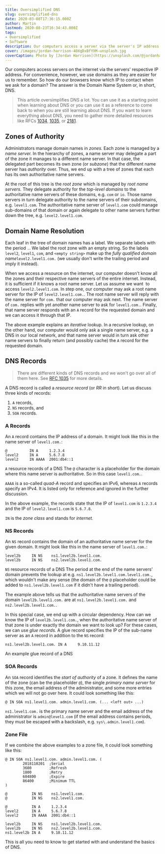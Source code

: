 ```yaml
---
title: Oversimplified DNS
slug: oversimplified-dns
date: 2020-03-08T17:36:15.000Z
author: Martin
lastmod: 2020-08-23T16:34:43.000Z
tags:
- Oversimplified
- Software
description: Our computers access a server via the server's IP address. Humans use domains instead. How do our browsers know the IP of a domain? The answer is DNS.
cover: /images/jordan-harrison-40XgDxBfYXM-unsplash.jpg
coverCaption: Photo by [Jordan Harrison](https://unsplash.com/@jordanharrison?utm_source=unsplash&utm_medium=referral&utm_content=creditCopyText) on [Unsplash](https://unsplash.com/s/photos/network?utm_source=unsplash&utm_medium=referral&utm_content=creditCopyText)
---
```


Our computers access servers on the internet via the servers' respective IP address. For convenience, however, we use domains as they are easier for us to remember. So how do our browsers know which IP to contact when we ask for a domain? The answer is the Domain Name System or, in short, DNS.

> This article oversimplifies DNS a lot. You can use it as a starting point when learning about DNS or you can use it as a reference to come back to when you are still learning about DNS. If you want to learn everything about DNS, you need to gather more detailed resources like RFCs [1034](https://tools.ietf.org/html/rfc1034), [1035](https://tools.ietf.org/html/rfc1035), or [2181](https://tools.ietf.org/html/rfc2181).

## Zones of Authority

Administrators manage domain names in *zones.* Each zone is managed by a *name server.* In the hierarchy of zones, a name server may delegate a part of the zone it manages to a different name server. In that case, the delegated part becomes its own zone (or *subzone*) that the different name server has *authority* over. Thus, we end up with a tree of zones that each has its own authoritative name servers.

At the root of this tree is the *root zone* which is managed by *root name servers.* They delegate authority for the *top-level domains* to the authoritative name servers of these domains, e.g. `com` or `io`. Those name servers in turn delegate authority to the name servers of their subdomains, e.g. `level1.com`. The authoritative name server of `level1.com` could manage sub-domains of that domain or again delegate to other name servers further down the tree, e.g. `level2.level1.com`.

## Domain Name Resolution

Each leaf in the tree of domain names has a label. We separate labels with the period `.`. We label the root zone with an empty string. So the labels `level2`, `level1`, `com`, and `<empty string>` make up the *fully qualified domain name*`level2.level1.com.` (we usually don't write the trailing period and imply it instead).

When we access a resource on the internet, our computer doesn't know all the zones and their respective name servers of the entire internet. Instead, it is sufficient if it knows a root name server. Let us assume we want  to access `level2.level1.com`. In step one, our computer may ask a root name server for the IP of `level2.level1.com.`. The root name server will reply with the name server for `com.` that our computer may ask next. The name server of `com.` replies with yet another name server to ask for `level1.com.`. Finally, that name server responds with an `A` record for the requested domain and we can access it through that IP.

The above example explains an *iterative* lookup. In a recursive lookup, on the other hand, our computer would only ask a single name server, e.g. a DNS in our local network, and that name server would in turn ask other name servers to finally return (and possibly cache) the `A` record for the requested domain.

## DNS Records

> There are different kinds of DNS records and we won't go over all of them here. See [RFC 1035](https://tools.ietf.org/html/rfc1035) for more details.

A DNS record is called a *resource record* (or *RR* in short). Let us discuss three kinds of records:

1. `A` records,
2. `NS` records, and
3. `SOA` records.

### A Records

An `A` record contains the IP address of a domain. It might look like this in the name server of `level1.com.`:

    @          IN A     1.2.3.4
    level2     IN A     5.6.7.8
    level2     IN AAAA  2001:db4::1

`A` resource records of a DNS
The `@` character is a placeholder for the domain where this name server is authoritative. So in this case `level1.com.`.

`AAAA` is a so-called *quad-A* record and specifies an IPv6, whereas `A` records specify an IPv4. It is listed only for reference and ignored in the further discussion.

In the above example, the records state that the IP of `level1.com` is `1.2.3.4` and the IP of `level2.level1.com` is `5.6.7.8`.

`IN` is the *zone class* and stands for *internet.*

### NS Records

An `NS` record contains the domain of an authoritative name server for the given domain. It might look like this in the name server of `level1.com.`:

    level2b     IN NS    ns1.level2b.level1.com.
    level2b     IN NS    ns2.level2b.level1.com.

`NS` resource records of a DNS
The period at the end of the name servers' domain prevents the lookup at e.g. `ns1.level2b.level1.com.level1.com.`, which wouldn't make any sense (the domain of the `@` placeholder could be added to `ns1.level2b.level1.com` if it didn't have a trailing period).

The example above tells us that the authoritative name servers of the domain `level2b.level1.com.` are at `ns1.level2b.level1.com.` and `ns2.level2b.level1.com.`.

In this special case, we end up with a circular dependency. How can we know the IP of `level2b.level1.com.`, when the authoritative name server of that zone is under exactly the domain we want to look up? For these cases, we can use *glue records.* A glue record specifies the IP of the sub-name server as an `A` record in addition to the `NS` record:

    ns1.level2b.level1.com. IN A     9.10.11.12

An example glue record of a DNS
### SOA Records

An `SOA` record identifies the *start of authority* of a zone. It defines the name of the zone (can be the placeholder `@`), the single *primary name server* for this zone, the email address of the administrator, and some more entries which we will not go over here. It could look something like this:

    @ IN SOA ns1.level1.com. admin.level1.com. (... <left out> ...)

`ns1.level1.com.` is the primary name server and the email address of the administrator is `admin@level1.com` (if the email address contains periods, they must be escaped with a backslash, e.g. `sys\.admin.level1.com`).

### Zone File

If we combine the above examples to a zone file, it could look something like this:

    @ IN SOA ns1.level1.com. admin.level1.com. (
            2018110201  ;Serial
            3600        ;Refresh
            1800        ;Retry
            604800      ;Expire
            86400       ;Minimum TTL
    )

    @           IN NS    ns1.level1.com.
    @           IN NS    ns2.level1.com.

    @           IN A     1.2.3.4
    level2      IN A     5.6.7.8
    level2      IN AAAA  2001:db4::1

    level2b     IN NS    ns1.level2b.level1.com.
    level2b     IN NS    ns2.level2b.level1.com.
    ns1.level2b IN A     9.10.11.12


This is all you need to know to get started with and understand the basics of DNS.
